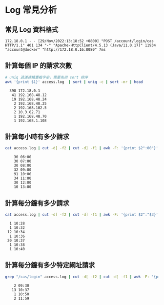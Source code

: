 # Log 常見分析

## 常見 Log 資料格式

```log
172.18.0.1 - - [29/Nov/2022:13:18:52 +0800] "POST /account/login/cas HTTP/1.1" 401 134 "-" "Apache-HttpClient/4.5.13 (Java/11.0.17)" 11934 "account@docker" "http://172.18.0.16:8080" 7ms
```

## 計算每個 IP 的請求次數

```sh
# uniq 過濾連續重複字串，需要先用 sort 排序
awk '{print $1}' access.log  | sort | uniq -c | sort -nr | head
```

```stdout
  398 172.18.0.1
   41 192.168.48.12
   19 192.168.48.24
    2 192.168.48.25
    2 192.168.102.5
    2 10.3.82.71
    1 192.168.48.70
    1 192.168.1.108
```

## 計算每小時有多少請求

```sh
cat access.log | cut -d[ -f2 | cut -d] -f1 | awk -F: '{print $2":00"}' | sort -n | uniq -c
```

```stdout
    30 06:00
    30 07:00
    30 08:00
    32 09:00
    91 10:00
    34 11:00
    30 12:00
    10 13:00
```

## 計算每分鐘有多少請求

```sh
cat access.log | cut -d[ -f2 | cut -d] -f1 | awk -F: '{print $2":"$3}' | sort -nk1 -nk2 | uniq -c
```

```stdout
  1 10:28
  1 10:32
 12 10:34
  1 10:36
 20 10:37
  1 10:38
  1 10:40
```

## 計算每分鐘有多少特定網址請求

```sh
grep "/cas/login" access.log | cut -d[ -f2 | cut -d] -f1 | awk -F: '{print $2":"$3}' | sort -nk1 -nk2 | uniq -c
```

```stdout
    2 09:30
   13 10:37
    1 10:50
    2 11:59
```
